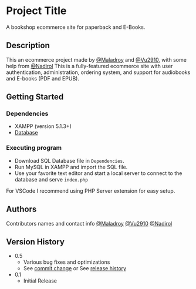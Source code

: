 # Project Title

A bookshop ecommerce site for paperback and E-Books.

## Description

This an ecommerce project made by [@Maladroy](https://github.com/Maladroy) and [@Vu2910](https://github.com/Vu2910), with some help from [@Nadirol](https://github.com/Nadirol)
This is a fully-featured ecommerce site with user authentication, administration, ordering system, and support for audiobooks and E-books (PDF and EPUB).

## Getting Started

### Dependencies
* XAMPP (version 5.1.3+)
* [Database](https://drive.google.com/file/d/15_x0dF77CGrbJ3-hV3byMN7IKZGx_eOZ/view?usp=sharing)


### Executing program

* Download SQL Database file in `Dependencies`.
* Run MySQL in XAMPP and import the SQL file.
* Use your favorite text editor and start a local server to connect to the database and serve `index.php`

For VSCode I recommend using PHP Server extension for easy setup. 

## Authors

Contributors names and contact info
[@Maladroy](https://github.com/Maladroy)
[@Vu2910](https://github.com/Vu2910)
[@Nadirol](https://github.com/Nadirol)

## Version History

* 0.5
    * Various bug fixes and optimizations
    * See [commit change]() or See [release history]()
* 0.1
    * Initial Release
